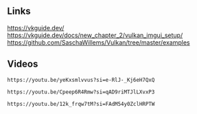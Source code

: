 ## Links
https://vkguide.dev/
https://vkguide.dev/docs/new_chapter_2/vulkan_imgui_setup/
https://github.com/SaschaWillems/Vulkan/tree/master/examples


## Videos

```vid 
https://youtu.be/yeKxsmlvvus?si=e-RlJ-_Kj6eH7QxQ 
```

```vid
https://youtu.be/Cpeep6R4Rmw?si=qAD9riMTJlLXvxP3
```

```vid
https://youtu.be/12k_frqw7tM?si=FAdM54y0ZclHRPTW
```
